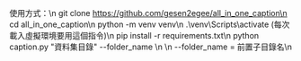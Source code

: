使用方式：\n
git clone https://github.com/gesen2egee/all_in_one_caption\n
cd all_in_one_caption\n
python -m venv venv\n
.\venv\Scripts\activate (每次載入虛擬環境要用這個指令)\n
pip install -r requirements.txt\n
python caption.py "資料集目錄" --folder_name \n
\n
--folder_name = 前置子目錄名\n
